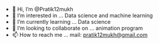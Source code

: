 - 👋 Hi, I’m @Pratik12mukh
- 👀 I’m interested in ... Data science and machine learning 
- 🌱 I’m currently learning ... Data science 
- 💞️ I’m looking to collaborate on ... animation program 
- 📫 How to reach me ... mail:  pratik12mukh@gmail.com

<!---
Pratik12mukh/Pratik12mukh is a ✨ special ✨ repository because its `README.md` (this file) appears on your GitHub profile.
You can click the Preview link to take a look at your changes.
--->
